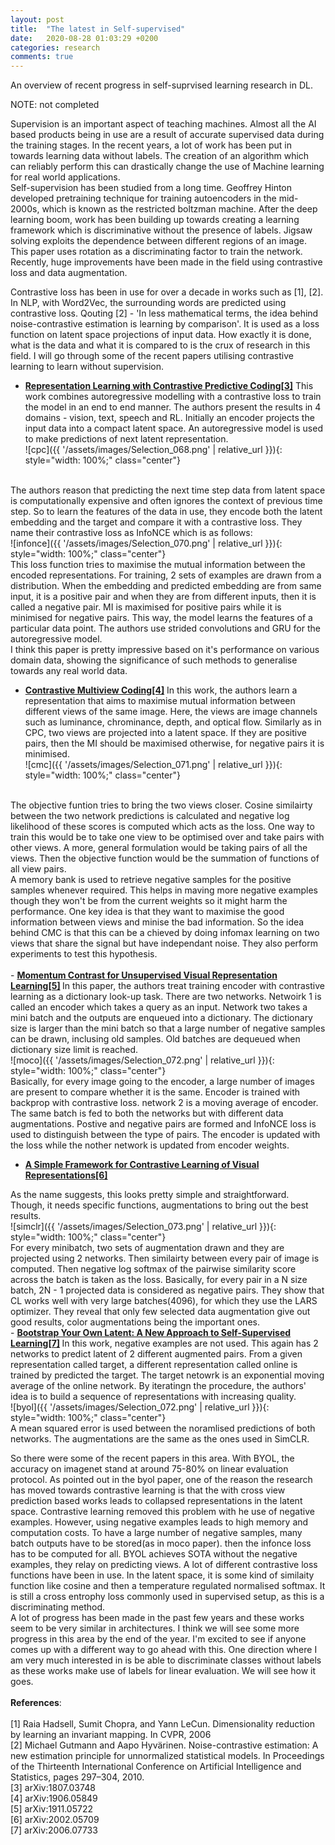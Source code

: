 ```yaml
---
layout: post
title:  "The latest in Self-supervised"
date:   2020-08-28 01:03:29 +0200
categories: research
comments: true
---
```

An overview of recent progress in self-suprvised learning research in DL.

<!--more-->

NOTE: not completed

Supervision is an important aspect of teaching machines. Almost all the AI based products being in use are a result of accurate supervised data during the training stages. In the recent years, a lot of work has been put in towards learning data without labels. The creation of an algorithm which can reliably perform this can drastically change the use of Machine learning for real world applications.
<br>
Self-supervision has been studied from a long time. Geoffrey Hinton developed pretraining technique for training autoencoders in the mid-2000s, which is known as the restricted boltzman machine. After the deep learning boom, work has been building up towards creating a learning framework which is discriminative without the presence of labels. Jigsaw solving exploits the dependence between different regions of an image. This paper uses rotation as a discriminating factor to train the network. Recently, huge improvements have been made in the field using contrastive loss and data augmentation.

Contrastive loss has been in use for over a decade in works such as [1], [2]. In NLP, with Word2Vec, the surrounding words are predicted using contrastive loss. Qouting [2] - 'In less mathematical terms, the idea behind noise-contrastive estimation is learning by comparison'. It is used as a loss function on latent space projections of input data. How exactly it is done, what is the data and what it is compared to is the crux of research in this field. I will go through some of the recent papers utilising contrastive learning to learn without supervision.



- <b><a href="https://bloodraven66.github.io/2020/08/27/The-Latest-In-1#cpc-paper">Representation Learning with Contrastive Predictive Coding[3]</a></b>
This work combines autoregressive modelling with a contrastive loss to train the model in an end to end manner. The authors present the results in 4 domains - vision, text, speech and RL. Initially an encoder projects the input data into a compact latent space. An autoregressive model is used to make predictions of next latent representation. <br>
![cpc]({{ '/assets/images/Selection_068.png' | relative_url }}){: style="width: 100%;" class="center"}
<br>
The authors reason that predicting the next time step data from latent space is computationally expensive and often ignores the context of previous time step. So to learn the features of the data in use, they encode both the latent embedding and the target and compare it with a contrastive loss. They name their contrastive loss as InfoNCE which is as follows:
<br>
![infonce]({{ '/assets/images/Selection_070.png' | relative_url }}){: style="width: 100%;" class="center"}
<br>
This loss function tries to maximise the mutual information between the encoded representations. For training, 2 sets of examples are drawn from a distribution. When the embedding and predicted embedding are from same input, it is a positive pair and when they are from different inputs, then it is called a negative pair. MI is maximised for positive pairs while it is minimised for negative pairs. This way, the model learns the features of a particular data point. The authors use strided convolutions and GRU for the autoregressive model.
<br>
I think this paper is pretty impressive based on it's performance on various domain data, showing the significance of such methods to generalise towards any real world data.
<br>


- <b><a href="https://bloodraven66.github.io/2020/08/27/The-Latest-In-1#cmc-paper">
Contrastive Multiview Coding[4]</a></b>
In this work, the authors learn a representation that aims to maximise mutual information between different views of the same image. Here, the views are image channels such as luminance, chrominance, depth, and optical flow.
Similarly as in CPC, two views are projected into a latent space. If they are positive pairs, then the MI should be maximised otherwise, for negative pairs it is minimised.<br>
![cmc]({{ '/assets/images/Selection_071.png' | relative_url }}){: style="width: 100%;" class="center"}
<br>
The objective funtion tries to bring the two views closer. Cosine similairty between the two network predictions is calculated and negative log likelihood of these scores is computed which acts as the loss. One way to train this would be to take one view to be optimised over and take pairs with other views. A more, general formulation would be taking pairs of all the views. Then the objective function would be the summation of functions of all view pairs.<br>
A memory bank is used to retrieve negative samples for the positive samples whenever required. This helps in maving more negative examples though they won't be from the current weights so it might harm the performance. One key idea is that they want to maximise the good information between views and minise the bad information. So the idea behind CMC is that this can be a chieved by doing infomax learning on two views that share the signal but have independant noise. They also perform experiments to test this hypothesis.<br>



<br>
- <b><a href="https://bloodraven66.github.io/2020/08/27/The-Latest-In-1#moco">
Momentum Contrast for Unsupervised Visual Representation Learning[5]</a>
</b>
In this paper, the authors treat training encoder with contrastive learning as a dictionary look-up task. There are two networks. Netwoirk 1 is called  an encoder which takes a query as an input. Network two takes a mini batch and the outputs are enqueued into a dictionary. The dictionary size is larger than the mini batch so that a large number of negative samples can be drawn, inclusing old samples. Old batches are dequeued when dictionary size limit is reached.
<br>
![moco]({{ '/assets/images/Selection_072.png' | relative_url }}){: style="width: 100%;" class="center"}
<br>
Basically, for every image going to the encoder, a large number of images are present to compare whether it is the same. Encoder is trained with backprop with contrastive loss. network 2 is a moving average of encoder. The same batch is fed to both the networks but with different data augmentations. Postive and negative pairs are formed and InfoNCE loss is used to distinguish between the type of pairs. The encoder is updated with the loss while the nother network is updated from encoder weights.
<br>

- <b><a href="https://bloodraven66.github.io/2020/08/27/The-Latest-In-1#simclr">
A Simple Framework for Contrastive Learning of Visual Representations[6]</a>
</b>
As the name suggests, this looks pretty simple and straightforward. Though, it needs specific functions, augmentations to bring out the best results.
<br>
![simclr]({{ '/assets/images/Selection_073.png' | relative_url }}){: style="width: 100%;" class="center"}
<br>
For every minibatch, two sets of augmentation drawn and they are projected  using 2 networks. Then similairty between every pair of image is computed. Then negative log softmax of the pairwise similarity score across the batch is taken as the loss. Basically, for every pair in a N size batch, 2N - 1 projected data is considered as negative pairs. They show that CL works well with very large batches(4096), for which they use the LARS optimizer. They reveal that only few selected data augmentation give out good results, color augmentations being the important ones.



<br>
- <b><a href="https://bloodraven66.github.io/2020/08/27/The-Latest-In-1#byol">
 Bootstrap Your Own Latent: A New Approach to Self-Supervised Learning[7]</a>
</b>
In this work, negative examples are not used. This again has 2 networks to predict latent of 2 different augmented pairs. From a given representation called target, a different representation called online is trained by predicted the target. The target netowrk is an exponential moving average of the online network. By iteratingn the procedure, the authors' idea is to build a sequence of representations with increasing quality.
<br>
![byol]({{ '/assets/images/Selection_072.png' | relative_url }}){: style="width: 100%;" class="center"}
<br>
 A mean squared error is used between the noramlised predictions of both networks. The augmentations are the same as the ones used in SimCLR.

<br>


So there were some of the recent papers in this area. With BYOL, the accuracy on imagenet stand at around 75-80% on linear evaluation protocol. As pointed out in the byol paper, one of the reason the research has moved towards contrastive learning is that the with cross view prediction based works leads to collapsed representations in the latent space. Contrastive learning removed this problem with he use of negative examples. However, using negative examples leads to high memory and computation costs. To have a large number of negative samples, many batch outputs have to be stored(as in moco paper). then the infonce loss has to be computed for all. BYOL achieves SOTA without the negative examples, they relay on predicting views. A lot of different contrastive loss functions have been in use. In the latent space, it is some kind of similaity function like cosine and then a temperature regulated normalised softmax. It is still a cross entrophy loss commonly used in supervised setup, as this is a discriminating method.<br>
A lot of progress has been made in the past few years and these works seem to be very similar in architectures. I think we will see some more progress in this area by the end of the year. I'm excited to see if anyone comes up with a different way to go ahead with this. One direction where I am very much interested in is be able to discriminate classes without labels as these works make use of labels for linear evaluation. We will see how it goes.
<br>
<br><b>References</b>:<br>
<br>[1] Raia Hadsell, Sumit Chopra, and Yann LeCun. Dimensionality reduction by learning an invariant mapping. In CVPR,
2006
<br>[2] Michael Gutmann and Aapo Hyvärinen. Noise-contrastive estimation: A new estimation principle for unnormalized statistical models. In Proceedings of the Thirteenth International Conference on Artificial Intelligence and Statistics, pages 297–304, 2010.<br>
<a id="cpc-paper">[3] arXiv:1807.03748</a><br>
<a id="cmc-paper">[4] arXiv:1906.05849</a><br>
<a id="moco">[5] arXiv:1911.05722</a><br>
<a id="simclr">[6] 	arXiv:2002.05709</a><br>
<a id="byol">[7] 	arXiv:2006.07733</a>

